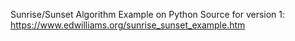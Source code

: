 Sunrise/Sunset Algorithm Example on Python
Source for version 1: https://www.edwilliams.org/sunrise_sunset_example.htm
